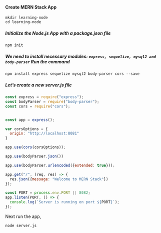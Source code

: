 #### Create MERN Stack App

```
mkdir learning-node
cd learning-node
```

##### Initialize the Node.js App with a package.json file
```
npm init
```

##### We need to install necessary modules: `express, sequelize, mysql2 and body-parser` Run the command

```
npm install express sequelize mysql2 body-parser cors --save
```

##### Let’s create a new server.js file

```js
const express = require("express");
const bodyParser = require("body-parser");
const cors = require("cors");


const app = express();

var corsOptions = {
  origin: "http://localhost:8081"
}

app.use(cors(corsOptions));

app.use(bodyParser.json())

app.use(bodyParser.urlencoded({extended: true}));

app.get("/", (req, res) => {
  res.json({message: "Welcome to MERN Stack"})
});

const PORT = process.env.PORT || 8082;
app.listen(PORT, () => {
  console.log(`Server is running on port ${PORT}`);
});
```

Next run the app,
```
node server.js
```


